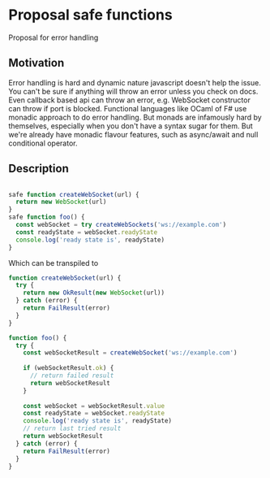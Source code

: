 # Proposal safe functions

Proposal for error handling

## Motivation

Error handling is hard and dynamic nature javascript doesn't help the issue. You can't be sure if anything will throw an error unless you check on docs. Even callback based api can throw an error, e.g. WebSocket constructor can throw if port is blocked. Functional languages like OCaml of F# use monadic approach to do error handling. But monads are infamously hard by themselves, especially when you don't have a syntax sugar for them. But we're already have monadic flavour features, such as async/await and null conditional operator. 

## Description

```js

safe function createWebSocket(url) {
  return new WebSocket(url)
}
safe function foo() {
  const webSocket = try createWebSockets('ws://example.com')
  const readyState = webSocket.readyState
  console.log('ready state is', readyState)
}
```

Which can be transpiled to
```js
function createWebSocket(url) {
  try {
    return new OkResult(new WebSocket(url))
  } catch (error) {
    return FailResult(error)
  }
}

function foo() {
  try {
    const webSocketResult = createWebSocket('ws://example.com')
    
    if (webSocketResult.ok) {
      // return failed result
      return webSocketResult
    }
    
    const webSocket = webSocketResult.value
    const readyState = webSocket.readyState
    console.log('ready state is', readyState)
    // return last tried result
    return webSocketResult
  } catch (error) {
    return FailResult(error)
  }
}
```
